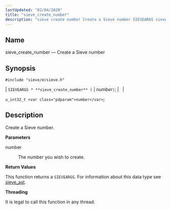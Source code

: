 ```yaml
---
lastUpdated: "02/04/2020"
title: "sieve_create_number"
description: "sieve create number Create a Sieve number SIEVEARGS sieve create number number u int 32 t number Create a Sieve number number The number you wish to create This function returns a SIEVEARGS For information about this data type see sieve ast It is legal to call this function in..."
---
```


<a name="apis.sieve_create_number"></a> 
## Name

sieve_create_number — Create a Sieve number

## Synopsis

`#include "sieve/ecsieve.h"`

| `SIEVEARGS * **sieve_create_number** (` | <var class="pdparam">number</var>`)`; |   |

`u_int32_t <var class="pdparam">number</var>`;<a name="idp59853808"></a> 
## Description

Create a Sieve number.

**<a name="idp59855008"></a> Parameters**

<dl class="variablelist">

<dt>number</dt>

<dd>

The number you wish to create.

</dd>

</dl>

**<a name="idp59857744"></a> Return Values**

This function returns a `SIEVEARGS`. For information about this data type see [sieve_ast](/momentum/3/3-api/structs-sieve-ast).

**<a name="idp59859856"></a> Threading**

It is legal to call this function in any thread.